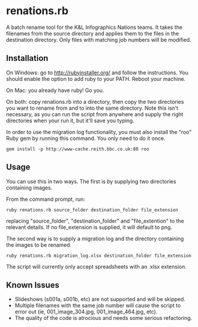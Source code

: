 # renations.rb

A batch rename tool for the K&amp;L Infographics Nations teams.
It takes the filenames from the source directory and applies them to the files in the destination directory.
Only files with matching job numbers will be modified.

## Installation

On Windows: go to http://rubyinstaller.org/ and follow the instructions. You should enable the option to add ruby to your PATH. Reboot your machine.

On Mac: you already have ruby! Go you.

On both: copy renations.rb into a directory, then copy the two directories you want to rename from and to into the same directory. Note this isn't necessary, as you can run the script from anywhere and supply the right directories when your run it, but it'll save you typing.

In order to use the migration log functionality, you must also install the "roo" Ruby gem by running this command. You only need to do it once.

    gem install -p http://www-cache.reith.bbc.co.uk:80 roo

## Usage

You can use this in two ways. The first is by supplying two directories containing images.

From the command prompt, run:

    ruby renations.rb source_folder destination_folder file_extension
replacing "source_folder", "destination_folder" and "file_extention" to the relevant details. If no file_extension is supplied, it will default to png.

The second way is to supply a migration log and the directory containing the images to be renamed.

    ruby renations.rb migration_log.xlsx destination_folder file_extension
    
The script will currently only accept spreadsheets with an .xlsx extension.

## Known Issues

- Slideshows (s001a, s001b, etc) are not supported and will be skipped.
- Multiple filenames with the same job number will cause the script to error out (ie, 001_image_304.jpg, 001_image_464.jpg, etc).
- The quality of the code is atrocious and needs some serious refactoring.
